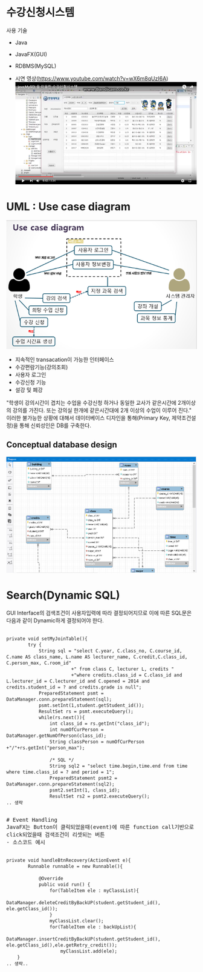 # 수강신청시스템
사용 기술
- Java
- JavaFX(GUI)
- RDBMS(MySQL)

- 시연 영상(https://www.youtube.com/watch?v=wX6m8qUzI6A)
![img3](/img/img3.png)

# UML : Use case diagram
![img1](/img/img1.png)
- 지속적인 transacation이 가능한 인터페이스
- 수강편람기능(강의조회)
- 사용자 로그인
- 수강신청 기능
- 설강 및 폐강

"학생이 강의시간이 겹치는 수업을 수강신청 하거나 동일한 교사가 같은시간에 2개이상의 강의를 가진다. 또는 강의실 한개에 같은시간대에 2개 이상의 수업이 이루어 진다." 이러한 불가능한 상황에 대해서 데이터베이스 디자인을 통해(Primary Key, 제약조건설정)을 통해 신뢰성인은 DB를 구축한다.

## Conceptual database design
![img2](/img/img2.png)

# Search(Dynamic SQL)
GUI Interface의 검색조건이 사용자입력에 따라 결정되어지므로 이에 따른 SQL문은 다음과 같이 Dynamic하게 결정되어야 한다.
<pre><code>
private void setMyJoinTable(){
		try {
			String sql = "select C.year, C.class_no, C.course_id, C.name AS class_name, L.name AS lecturer_name, C.credit,C.class_id, C.person_max, C.room_id"
						+" from class C, lecturer L, credits "
						+"where credits.class_id = C.class_id and L.lecturer_id = C.lecturer_id and C.opened = 2014 and credits.student_id = ? and credits.grade is null";
			PreparedStatement psmt = DataManager.conn.prepareStatement(sql);
			psmt.setInt(1,student.getStudent_id());
			ResultSet rs = psmt.executeQuery();
			while(rs.next()){
				int class_id = rs.getInt("class_id");
				int numOfCurPerson = DataManager.getNumOfPerson(class_id);
				String classPerson = numOfCurPerson +"/"+rs.getInt("person_max");
				
				/* SQL */
				String sql2 = "select time.begin,time.end from time where time.class_id = ? and period = 1";
				PreparedStatement psmt2 = DataManager.conn.prepareStatement(sql2);
				psmt2.setInt(1, class_id);
				ResultSet rs2 = psmt2.executeQuery();
.. 생략			
</code><pre>

# Event Handling
JavaFX는 Button이 클릭되었을때(event)에 따른 function call기반으로 구성되어있다.
click되었을때 검색조건이 리셋되는 버튼
- 소스코드 예시
<pre><code>
private void handleBtnRecovery(ActionEvent e){
		Runnable runnable = new Runnable(){

			@Override
			public void run() {
				for(TableItem ele : myClassList){
					DataManager.deleteCreditByBackUP(student.getStudent_id(), ele.getClass_id());
				}
				myClassList.clear();
				for(TableItem ele : backUpList){
					DataManager.insertCreditByBackUP(student.getStudent_id(), ele.getClass_id(),ele.getRetry_credit());
					myClassList.add(ele);
	}
.. 생략..
</code></pre>

